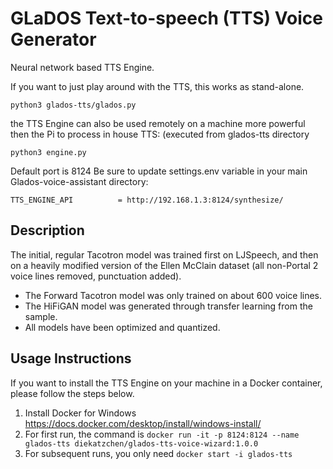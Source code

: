 # GLaDOS Text-to-speech (TTS) Voice Generator
Neural network based TTS Engine.

If you want to just play around with the TTS, this works as stand-alone.
```console
python3 glados-tts/glados.py
```

the TTS Engine can also be used remotely on a machine more powerful then the Pi to process in house TTS: (executed from glados-tts directory
```console
python3 engine.py
```

Default port is 8124
Be sure to update settings.env variable in your main Glados-voice-assistant directory:
```
TTS_ENGINE_API			= http://192.168.1.3:8124/synthesize/
```


## Description
The initial, regular Tacotron model was trained first on LJSpeech, and then on a heavily modified version of the Ellen McClain dataset (all non-Portal 2 voice lines removed, punctuation added).

* The Forward Tacotron model was only trained on about 600 voice lines.
* The HiFiGAN model was generated through transfer learning from the sample.
* All models have been optimized and quantized.



## Usage Instructions
If you want to install the TTS Engine on your machine in a Docker container, please follow the steps
below.

1. Install Docker for Windows https://docs.docker.com/desktop/install/windows-install/
2. For first run, the command is `docker run -it -p 8124:8124 --name glados-tts diekatzchen/glados-tts-voice-wizard:1.0.0`
3. For subsequent runs, you only need `docker start -i glados-tts`